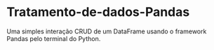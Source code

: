 # Tratamento-de-dados-Pandas
Uma simples interação CRUD de um DataFrame usando o framework Pandas pelo terminal do Python.
